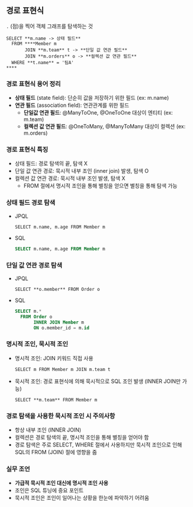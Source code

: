 ## 경로 표현식

`.` (점)을 찍어 객체 그래프를 탐색하는 것

```
SELECT **m.name -> 상태 필드**
  FROM ****Member m
       JOIN **m.team** t -> **단일 값 연관 필드**
       JOIN **m.orders** o -> **컬렉션 값 연관 필드**
  WHERE **t.name** = '팀A'
****
```

### 경로 표현식 용어 정리

- **상태 필드** (state field): 단순히 값을 저장하기 위한 필드 (ex: m.name)
- **연관 필드** (association field): 연관관계를 위한 필드
    - **단일값 연관 필드**: @ManyToOne, @OneToOne 대상이 엔티티 (ex: m.team)
    - **컬렉션 값 연관 필드**: @OneToMany, @ManyToMany 대상이 컬렉션 (ex: m.orders)

### 경로 표현식 특징

- 상태 필드: 경로 탐색의 끝, 탐색 X
- 단일 값 연관 경로: 묵시적 내부 조인 (inner join) 발생, 탐색 O
- 컬렉션 값 연관 경로: 묵시적 내부 조인 발생, 탐색 X
    - FROM 절에서 명시적 조인을 통해 별칭을 얻으면 별칭을 통해 탐색 가능

### 상태 필드 경로 탐색

- JPQL
    
    ```
    SELECT m.name, m.age FROM Member m
    ```
    
- SQL
    
    ```sql
    SELECT m.name, m.age FROM Member m
    ```
    

### 단일 값 연관 경로 탐색

- JPQL
    
    ```
    SELECT **o.member** FROM Order o
    ```
    
- SQL
    
    ```sql
    SELECT m.*
      FROM Order o
           INNER JOIN Member m
           ON o.member_id = m.id
    ```
    

### 명시적 조인, 묵시적 조인

- 명시적 조인: JOIN 키워드 직접 사용
    
    ```
    SELECT m FROM Member m JOIN m.team t
    ```
    
- 묵시적 조인: 경로 표현식에 의해 묵시적으로 SQL 조인 발생 (INNER JOIN만 가능)
    
    ```
    SELECT **m.team** FROM Member m
    ```
    

### 경로 탐색을 사용한 묵시적 조인 시 주의사항

- 항상 내부 조인 (INNER JOIN)
- 컬렉션은 경로 탐색의 끝, 명시적 조인을 통해 별칭을 얻어야 함
- 경로 탐색은 주로 SELECT, WHERE 절에서 사용하지만 묵시적 조인으로 인해 SQL의 FROM (JOIN) 절에 영향을 줌

### 실무 조언

- **가급적 묵시적 조인 대신에 명시적 조인 사용**
- 조인은 SQL 튜닝에 중요 포인트
- 묵시적 조인은 조인이 일어나는 상황을 한눈에 파악하기 어려움